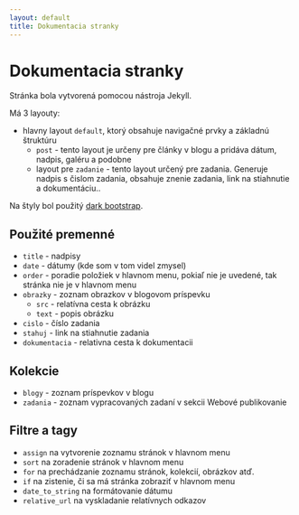 ```yaml
---
layout: default
title: Dokumentacia stranky
---
```


Dokumentacia stranky
===

Stránka bola vytvorená pomocou nástroja Jekyll.

Má 3 layouty:
- hlavny layout `default`, ktorý obsahuje navigačné prvky a základnú štruktúru
  - `post` - tento layout je určeny pre články v blogu a pridáva dátum, nadpis, galéru a podobne
  - layout pre `zadanie` - tento layout určený pre zadania. Generuje nadpis s čislom zadania,
  obsahuje znenie zadania, link na stiahnutie a dokumentáciu..
  
Na štyly bol použitý [dark bootstrap](https://bootswatch.com/darkly/).

Použité premenné
---
- `title` - nadpisy
- `date` - dátumy (kde som v tom videl zmysel)
- `order` - poradie položiek v hlavnom menu, pokiaľ nie je uvedené, tak stránka nie je v hlavnom menu
- `obrazky` - zoznam obrazkov v blogovom príspevku
    - `src` - relatívna cesta k obrázku
    - `text` - popis obrázku
- `cislo` - číslo zadania
- `stahuj` - link na stiahnutie zadania
- `dokumentacia` - relativna cesta k dokumentacii

Kolekcie
---
- `blogy` - zoznam príspevkov v blogu
- `zadania` - zoznam vypracovaných zadaní v sekcii Webové publikovanie

Filtre a tagy
---
- `assign` na vytvorenie zoznamu stránok v hlavnom menu
- `sort` na zoradenie stránok v hlavnom menu
- `for` na prechádzanie zoznamu stránok, kolekcií, obrázkov atď.
- `if` na zistenie, či sa má stránka zobraziť v hlavnom menu
- `date_to_string` na formátovanie dátumu
- `relative_url` na vyskladanie relatívnych odkazov